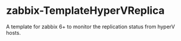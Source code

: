# zabbix-TemplateHyperVReplica
A template for zabbix 6+ to monitor the replication status from hyperV hosts.
